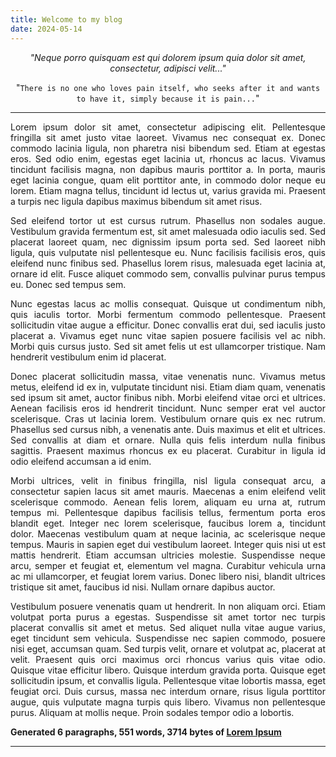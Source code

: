 ```yaml
---
title: Welcome to my blog
date: 2024-05-14
---
```


<div align="center">

_"Neque porro quisquam est qui dolorem ipsum quia dolor sit amet, consectetur, adipisci velit..."_

"```There is no one who loves pain itself, who seeks after it and wants to have it, simply because it is pain...```"
  
</div>

---

<div align="justify">

Lorem ipsum dolor sit amet, consectetur adipiscing elit. Pellentesque fringilla sit amet justo vitae laoreet. Vivamus nec consequat ex. Donec commodo lacinia ligula, non pharetra nisi bibendum sed. Etiam at egestas eros. Sed odio enim, egestas eget lacinia ut, rhoncus ac lacus. Vivamus tincidunt facilisis magna, non dapibus mauris porttitor a. In porta, mauris eget lacinia congue, quam elit porttitor ante, in commodo dolor neque eu lorem. Etiam magna tellus, tincidunt id lectus ut, varius gravida mi. Praesent a turpis nec ligula dapibus maximus bibendum sit amet risus.

Sed eleifend tortor ut est cursus rutrum. Phasellus non sodales augue. Vestibulum gravida fermentum est, sit amet malesuada odio iaculis sed. Sed placerat laoreet quam, nec dignissim ipsum porta sed. Sed laoreet nibh ligula, quis vulputate nisl pellentesque eu. Nunc facilisis facilisis eros, quis eleifend nunc finibus sed. Phasellus lorem risus, malesuada eget lacinia at, ornare id elit. Fusce aliquet commodo sem, convallis pulvinar purus tempus eu. Donec sed tempus sem.

Nunc egestas lacus ac mollis consequat. Quisque ut condimentum nibh, quis iaculis tortor. Morbi fermentum commodo pellentesque. Praesent sollicitudin vitae augue a efficitur. Donec convallis erat dui, sed iaculis justo placerat a. Vivamus eget nunc vitae sapien posuere facilisis vel ac nibh. Morbi quis cursus justo. Sed sit amet felis ut est ullamcorper tristique. Nam hendrerit vestibulum enim id placerat.

Donec placerat sollicitudin massa, vitae venenatis nunc. Vivamus metus metus, eleifend id ex in, vulputate tincidunt nisi. Etiam diam quam, venenatis sed ipsum sit amet, auctor finibus nibh. Morbi eleifend vitae orci et ultrices. Aenean facilisis eros id hendrerit tincidunt. Nunc semper erat vel auctor scelerisque. Cras ut lacinia lorem. Vestibulum ornare quis ex nec rutrum. Phasellus sed cursus nibh, a venenatis ante. Duis maximus et elit et ultrices. Sed convallis at diam et ornare. Nulla quis felis interdum nulla finibus sagittis. Praesent maximus rhoncus ex eu placerat. Curabitur in ligula id odio eleifend accumsan a id enim.

Morbi ultrices, velit in finibus fringilla, nisl ligula consequat arcu, a consectetur sapien lacus sit amet mauris. Maecenas a enim eleifend velit scelerisque commodo. Aenean felis lorem, aliquam eu urna at, rutrum tempus mi. Pellentesque dapibus facilisis tellus, fermentum porta eros blandit eget. Integer nec lorem scelerisque, faucibus lorem a, tincidunt dolor. Maecenas vestibulum quam at neque lacinia, ac scelerisque neque tempus. Mauris in sapien eget dui vestibulum laoreet. Integer quis nisi ut est mattis hendrerit. Etiam accumsan ultricies molestie. Suspendisse neque arcu, semper et feugiat et, elementum vel magna. Curabitur vehicula urna ac mi ullamcorper, et feugiat lorem varius. Donec libero nisi, blandit ultrices tristique sit amet, faucibus id nisi. Nullam ornare dapibus auctor.

Vestibulum posuere venenatis quam ut hendrerit. In non aliquam orci. Etiam volutpat porta purus a egestas. Suspendisse sit amet tortor nec turpis placerat convallis sit amet et metus. Sed aliquet nulla vitae augue varius, eget tincidunt sem vehicula. Suspendisse nec sapien commodo, posuere nisi eget, accumsan quam. Sed turpis velit, ornare et volutpat ac, placerat at velit. Praesent quis orci maximus orci rhoncus varius quis vitae odio. Quisque vitae efficitur libero. Quisque interdum gravida porta. Quisque eget sollicitudin ipsum, et convallis ligula. Pellentesque vitae lobortis massa, eget feugiat orci. Duis cursus, massa nec interdum ornare, risus ligula porttitor augue, quis vulputate magna turpis quis libero. Vivamus non pellentesque purus. Aliquam at mollis neque. Proin sodales tempor odio a lobortis.

**Generated 6 paragraphs, 551 words, 3714 bytes of [Lorem Ipsum](https://www.lipsum.com/)**

</div>

---
